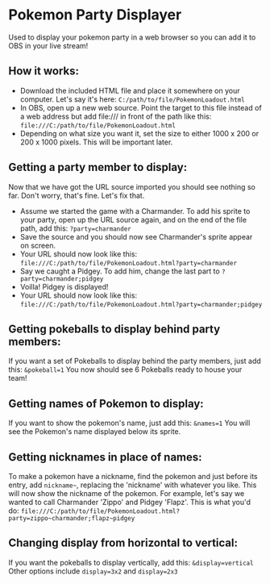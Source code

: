 # Pokemon Party Displayer
Used to display your pokemon party in a web browser so you can add it to OBS in your live stream!

## How it works:
- Download the included HTML file and place it somewhere on your computer. Let's say it's here: ```C:/path/to/file/PokemonLoadout.html```
- In OBS, open up a new web source. Point the target to this file instead of a web address but add file:/// in front of the path like this: ```file:///C:/path/to/file/PokemonLoadout.html```
- Depending on what size you want it, set the size to either 1000 x 200 or 200 x 1000 pixels. This will be important later.

## Getting a party member to display:
Now that we have got the URL source imported you should see nothing so far. Don't worry, that's fine. Let's fix that.
- Assume we started the game with a Charmander. To add his sprite to your party, open up the URL source again, and on the end of the file path, add this: ```?party=charmander```
- Save the source and you should now see Charmander's sprite appear on screen.
- Your URL should now look like this:
```file:///C:/path/to/file/PokemonLoadout.html?party=charmander```
- Say we caught a Pidgey. To add him, change the last part to ```?party=charmander;pidgey```
- Voilla! Pidgey is displayed!
- Your URL should now look like this:
```file:///C:/path/to/file/PokemonLoadout.html?party=charmander;pidgey```

## Getting pokeballs to display behind party members:
If you want a set of Pokeballs to display behind the party members, just add this: ```&pokeball=1```
You now should see 6 Pokeballs ready to house your team!

## Getting names of Pokemon to display:
If you want to show the pokemon's name, just add this: ```&names=1```
You will see the Pokemon's name displayed below its sprite.

## Getting nicknames in place of names:
To make a pokemon have a nickname, find the pokemon and just before its entry, add ```nickname~```, replacing the 'nickname' with whatever you like.
This will now show the nickname of the pokemon. For example, let's say we wanted to call Charmander 'Zippo' and Pidgey 'Flapz'. This is what you'd do:
```file:///C:/path/to/file/PokemonLoadout.html?party=zippo~charmander;flapz~pidgey```

## Changing display from horizontal to vertical:
If you want the pokeballs to display vertically, add this: ```&display=vertical```
Other options include `display=3x2` and `display=2x3`
